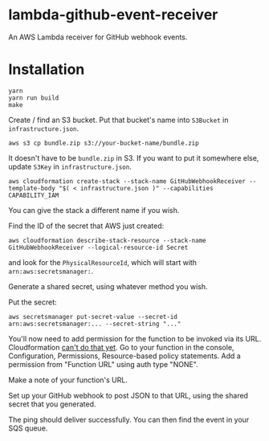 # lambda-github-event-receiver

An AWS Lambda receiver for GitHub webhook events.

# Installation

```
yarn
yarn run build
make
```

Create / find an S3 bucket. Put that bucket's name into `S3Bucket` in `infrastructure.json`.

```
aws s3 cp bundle.zip s3://your-bucket-name/bundle.zip
```

It doesn't have to be `bundle.zip` in S3. If you want to put it somewhere else, update `S3Key` in `infrastructure.json`.

```
aws cloudformation create-stack --stack-name GitHubWebhookReceiver --template-body "$( < infrastructure.json )" --capabilities CAPABILITY_IAM
```

You can give the stack a different name if you wish.

Find the ID of the secret that AWS just created:

```
aws cloudformation describe-stack-resource --stack-name GitHubWebhookReceiver --logical-resource-id Secret
```

and look for the `PhysicalResourceId`, which will start with `arn:aws:secretsmanager:`.

Generate a shared secret, using whatever method you wish.

Put the secret:

```
aws secretsmanager put-secret-value --secret-id arn:aws:secretsmanager:... --secret-string "..."
```

You'll now need to add permission for the function to be invoked via its URL. Cloudformation
[can't do that yet](https://github.com/hashicorp/terraform-provider-aws/issues/24325).
Go to your function in the console, Configuration, Permissions, Resource-based policy statements.
Add a permission from "Function URL" using auth type "NONE".

Make a note of your function's URL.

Set up your GitHub webhook to post JSON to that URL, using the shared secret that you generated.

The ping should deliver successfully. You can then find the event in your SQS queue.

